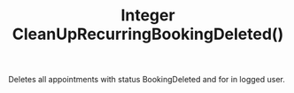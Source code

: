 ﻿---
uid: crmscript_ref_NSAppointmentAgent_CleanUpRecurringBookingDeleted
title: Integer CleanUpRecurringBookingDeleted()
intellisense: NSAppointmentAgent.CleanUpRecurringBookingDeleted
keywords: NSAppointmentAgent, CleanUpRecurringBookingDeleted
so.topic: reference
---

Deletes all appointments with status BookingDeleted and for in logged user.

